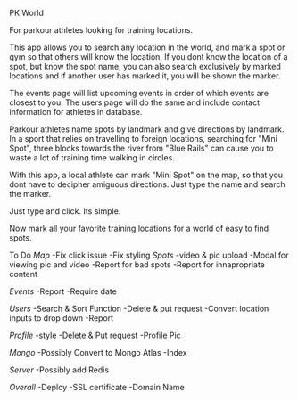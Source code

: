 PK World

For parkour athletes looking for training locations.

This app allows you to search any location in the world, and mark a spot or gym so that others will know the location. If you dont know the location of a spot, but know the spot name, you can also search exclusively by marked locations and if another user has marked it, you will be shown the marker.

The events page will list upcoming events in order of which events are closest to you. The users page will do the same and include contact information for athletes in database.

Parkour athletes name spots by landmark and give directions by landmark. In a sport that relies on travelling to foreign locations, searching for "Mini Spot", three blocks towards the river from "Blue Rails" can cause you to waste a lot of training time walking in circles.

With this app, a local athlete can mark "Mini Spot" on the map, so that you dont have to decipher amiguous directions. Just type the name and search the marker.

Just type and click. Its simple.


Now mark all your favorite training locations for a world of easy to find spots.





To Do
*Map*
-Fix click issue
-Fix styling
*Spots*
-video & pic upload
-Modal for viewing pic and video
-Report for bad spots
-Report for innapropriate content

*Events*
-Report
-Require date

*Users*
-Search & Sort Function
-Delete & put request
-Convert location inputs to drop down
-Report

*Profile*
-style
-Delete & Put request
-Profile Pic

*Mongo*
-Possibly Convert to Mongo Atlas
-Index

*Server*
-Possibly add Redis

*Overall*
-Deploy
-SSL certificate
-Domain Name

